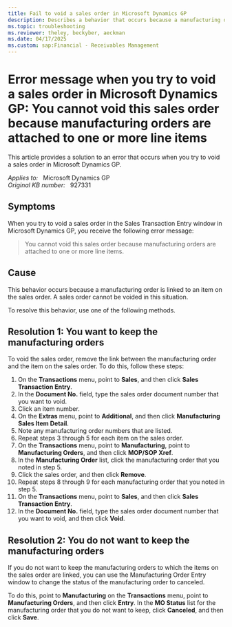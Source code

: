 ```yaml
---
title: Fail to void a sales order in Microsoft Dynamics GP
description: Describes a behavior that occurs because a manufacturing order is linked to an item on a sales order. A resolution is provided.
ms.topic: troubleshooting
ms.reviewer: theley, beckyber, aeckman
ms.date: 04/17/2025
ms.custom: sap:Financial - Receivables Management
---
```

# Error message when you try to void a sales order in Microsoft Dynamics GP: You cannot void this sales order because manufacturing orders are attached to one or more line items

This article provides a solution to an error that occurs when you try to void a sales order in Microsoft Dynamics GP.

_Applies to:_ &nbsp; Microsoft Dynamics GP  
_Original KB number:_ &nbsp; 927331

## Symptoms

When you try to void a sales order in the Sales Transaction Entry window in Microsoft Dynamics GP, you receive the following error message:

> You cannot void this sales order because manufacturing orders are attached to one or more line items.

## Cause

This behavior occurs because a manufacturing order is linked to an item on the sales order. A sales order cannot be voided in this situation.

To resolve this behavior, use one of the following methods.

## Resolution 1: You want to keep the manufacturing orders

To void the sales order, remove the link between the manufacturing order and the item on the sales order. To do this, follow these steps:

1. On the **Transactions** menu, point to **Sales**, and then click **Sales Transaction Entry**.
2. In the **Document No.** field, type the sales order document number that you want to void.
3. Click an item number.
4. On the **Extras** menu, point to **Additional**, and then click **Manufacturing Sales Item Detail**.
5. Note any manufacturing order numbers that are listed.
6. Repeat steps 3 through 5 for each item on the sales order.
7. On the **Transactions** menu, point to **Manufacturing**, point to **Manufacturing Orders**, and then click **MOP/SOP Xref**.
8. In the **Manufacturing Order** list, click the manufacturing order that you noted in step 5.
9. Click the sales order, and then click **Remove**.
10. Repeat steps 8 through 9 for each manufacturing order that you noted in step 5.
11. On the **Transactions** menu, point to **Sales**, and then click **Sales Transaction Entry**.
12. In the **Document No.** field, type the sales order document number that you want to void, and then click **Void**.

## Resolution 2: You do not want to keep the manufacturing orders

If you do not want to keep the manufacturing orders to which the items on the sales order are linked, you can use the Manufacturing Order Entry window to change the status of the manufacturing order to canceled.

To do this, point to **Manufacturing** on the **Transactions** menu, point to **Manufacturing Orders**, and then click **Entry**. In the **MO Status** list for the manufacturing order that you do not want to keep, click **Canceled**, and then click **Save**.
